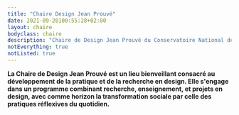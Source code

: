 ```yaml
---
title: "Chaire Design Jean Prouvé"
date: 2021-09-20100:55:28+02:00
layout: chaire
bodyclass: chaire
description: "Chaire de Design Jean Prouvé du Conservatoire National des Arts et Métiers"
notEverything: true
notListed: true
---
```

**La Chaire de Design Jean Prouvé est un lieu bienveillant consacré au développement de la pratique et de la recherche en design. Elle s'engage dans un programme combinant recherche, enseignement, et projets en design, avec comme horizon la transformation sociale par celle des pratiques réflexives du quotidien.**